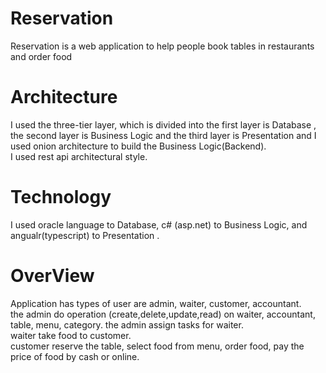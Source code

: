 # Reservation
Reservation is a web application to help people book tables in restaurants and order food
# Architecture
I used the three-tier layer, which is divided into the first layer is Database , the second layer is Business Logic and the third layer is Presentation
and I used onion architecture to build the Business Logic(Backend).
<br>
I used rest api architectural style.
# Technology
I used oracle language to Database, c# (asp.net) to Business Logic, and angualr(typescript) to Presentation .
<br>
# OverView
Application has types of user are admin, waiter, customer, accountant.<br>
the admin do operation (create,delete,update,read)  on waiter, accountant, table, menu, category.
the admin assign tasks for waiter.
<br>
waiter take food to customer.
<br>
customer reserve the table, select food from menu, order food, pay the price of food by cash or online. 
